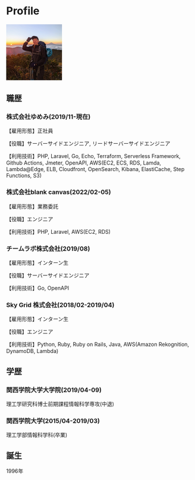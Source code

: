 # Profile
<img src="./images/my.jpg" width="150">

## 職歴

### 株式会社ゆめみ(2019/11-現在)
【雇用形態】正社員

【役職】サーバーサイドエンジニア, リードサーバーサイドエンジニア

【利用技術】PHP, Laravel, Go, Echo, Terraform, Serverless Framework, Github Actions, Jmeter, OpenAPI, AWS(EC2, ECS, RDS, Lamda, Lambda@Edge, ELB, Cloudfront, OpenSearch, Kibana, ElastiCache, Step Functions, S3)

### 株式会社blank canvas(2022/02-05)
【雇用形態】業務委託

【役職】エンジニア

【利用技術】PHP, Laravel, AWS(EC2, RDS)

### チームラボ株式会社(2019/08)
【雇用形態】インターン生

【役職】サーバーサイドエンジニア

【利用技術】Go, OpenAPI

### Sky Grid 株式会社(2018/02-2019/04)
【雇用形態】インターン生

【役職】エンジニア

【利用技術】Python, Ruby, Ruby on Rails, Java, AWS(Amazon Rekognition, DynamoDB, Lambda)

## 学歴

### 関西学院大学大学院(2019/04-09)
理工学研究科博士前期課程情報科学専攻(中退)

### 関西学院大学(2015/04-2019/03)
理工学部情報科学科(卒業)

## 誕生
1996年
